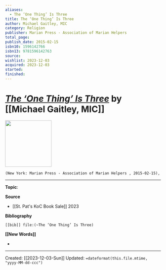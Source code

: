 ```yaml
---
aliases:
  - The ‘One Thing’ Is ­Three
title: The ‘One Thing’ Is ­Three
author: Michael Gaitley, MIC
category: Religion
publisher: Marian Press - Association of Marian Helpers
total_page: 
publish_date: 2015-02-15
isbn10: 1596142766
isbn13: 9781596142763
source: 
wishlist: 2023-12-03
acquired: 2023-12-03
started: 
finished:
---
```

# *[The ‘One Thing’ Is ­Three]()* by [[Michael Gaitley, MIC]]

<img src="http://books.google.com/books/content?id=OYqxBgAAQBAJ&printsec=frontcover&img=1&zoom=1&edge=curl&source=gbs_api" width=150>

`(New York: Marian Press - Association of Marian Helpers , 2015-02-15), `



--- 
**Topic**: 

**Source**
- [[St. Pat's KoC Book Sale]] 2023

**Bibliography**

```query
[[bib]] file:(~The ‘One Thing’ Is ­Three)
```
 

**[[New Words]]**

- 

---
Created: [[2023-12-03-Sun]]
Updated: `=dateformat(this.file.mtime, "yyyy-MM-dd-ccc")`
